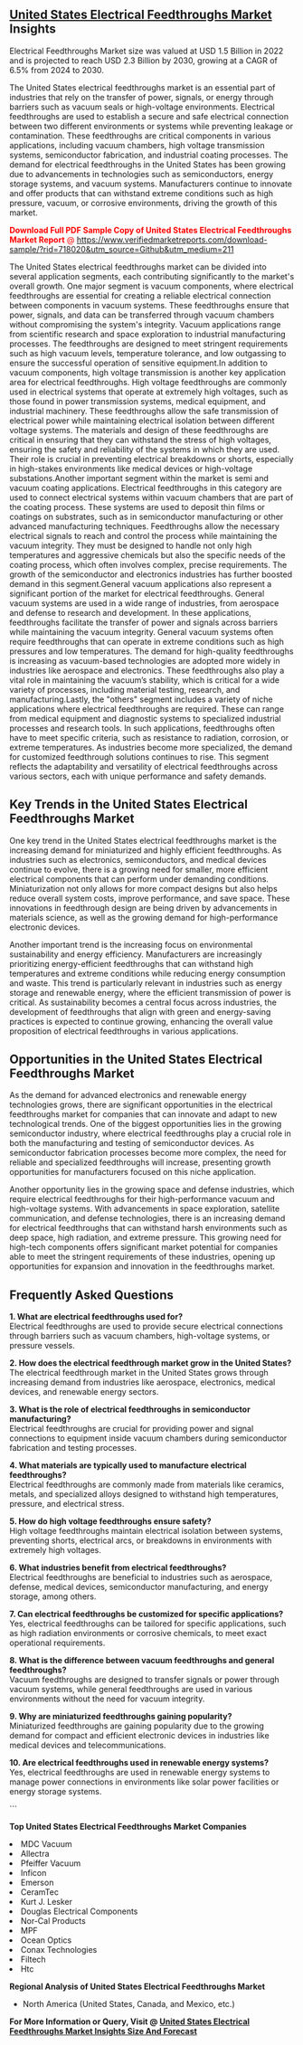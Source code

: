 <h2><a href="https://www.verifiedmarketreports.com/download-sample/?rid=718020&amp;utm_source=Github&amp;utm_medium=211" target="_blank">United States Electrical Feedthroughs Market</a> Insights</h2><p>Electrical Feedthroughs Market size was valued at USD 1.5 Billion in 2022 and is projected to reach USD 2.3 Billion by 2030, growing at a CAGR of 6.5% from 2024 to 2030.</p><p><p>The United States electrical feedthroughs market is an essential part of industries that rely on the transfer of power, signals, or energy through barriers such as vacuum seals or high-voltage environments. Electrical feedthroughs are used to establish a secure and safe electrical connection between two different environments or systems while preventing leakage or contamination. These feedthroughs are critical components in various applications, including vacuum chambers, high voltage transmission systems, semiconductor fabrication, and industrial coating processes. The demand for electrical feedthroughs in the United States has been growing due to advancements in technologies such as semiconductors, energy storage systems, and vacuum systems. Manufacturers continue to innovate and offer products that can withstand extreme conditions such as high pressure, vacuum, or corrosive environments, driving the growth of this market. <p><span class=""><span style="color: #ff0000;"><strong>Download Full PDF Sample Copy of United States Electrical Feedthroughs Market Report</strong> @ </span><a href="https://www.verifiedmarketreports.com/download-sample/?rid=718020&amp;utm_source=Github&amp;utm_medium=211" target="_blank">https://www.verifiedmarketreports.com/download-sample/?rid=718020&amp;utm_source=Github&amp;utm_medium=211</a></span></p>The United States electrical feedthroughs market can be divided into several application segments, each contributing significantly to the market's overall growth. One major segment is vacuum components, where electrical feedthroughs are essential for creating a reliable electrical connection between components in vacuum systems. These feedthroughs ensure that power, signals, and data can be transferred through vacuum chambers without compromising the system's integrity. Vacuum applications range from scientific research and space exploration to industrial manufacturing processes. The feedthroughs are designed to meet stringent requirements such as high vacuum levels, temperature tolerance, and low outgassing to ensure the successful operation of sensitive equipment.In addition to vacuum components, high voltage transmission is another key application area for electrical feedthroughs. High voltage feedthroughs are commonly used in electrical systems that operate at extremely high voltages, such as those found in power transmission systems, medical equipment, and industrial machinery. These feedthroughs allow the safe transmission of electrical power while maintaining electrical isolation between different voltage systems. The materials and design of these feedthroughs are critical in ensuring that they can withstand the stress of high voltages, ensuring the safety and reliability of the systems in which they are used. Their role is crucial in preventing electrical breakdowns or shorts, especially in high-stakes environments like medical devices or high-voltage substations.Another important segment within the market is semi and vacuum coating applications. Electrical feedthroughs in this category are used to connect electrical systems within vacuum chambers that are part of the coating process. These systems are used to deposit thin films or coatings on substrates, such as in semiconductor manufacturing or other advanced manufacturing techniques. Feedthroughs allow the necessary electrical signals to reach and control the process while maintaining the vacuum integrity. They must be designed to handle not only high temperatures and aggressive chemicals but also the specific needs of the coating process, which often involves complex, precise requirements. The growth of the semiconductor and electronics industries has further boosted demand in this segment.General vacuum applications also represent a significant portion of the market for electrical feedthroughs. General vacuum systems are used in a wide range of industries, from aerospace and defense to research and development. In these applications, feedthroughs facilitate the transfer of power and signals across barriers while maintaining the vacuum integrity. General vacuum systems often require feedthroughs that can operate in extreme conditions such as high pressures and low temperatures. The demand for high-quality feedthroughs is increasing as vacuum-based technologies are adopted more widely in industries like aerospace and electronics. These feedthroughs also play a vital role in maintaining the vacuum’s stability, which is critical for a wide variety of processes, including material testing, research, and manufacturing.Lastly, the "others" segment includes a variety of niche applications where electrical feedthroughs are required. These can range from medical equipment and diagnostic systems to specialized industrial processes and research tools. In such applications, feedthroughs often have to meet specific criteria, such as resistance to radiation, corrosion, or extreme temperatures. As industries become more specialized, the demand for customized feedthrough solutions continues to rise. This segment reflects the adaptability and versatility of electrical feedthroughs across various sectors, each with unique performance and safety demands.<h2>Key Trends in the United States Electrical Feedthroughs Market</h2><p>One key trend in the United States electrical feedthroughs market is the increasing demand for miniaturized and highly efficient feedthroughs. As industries such as electronics, semiconductors, and medical devices continue to evolve, there is a growing need for smaller, more efficient electrical components that can perform under demanding conditions. Miniaturization not only allows for more compact designs but also helps reduce overall system costs, improve performance, and save space. These innovations in feedthrough design are being driven by advancements in materials science, as well as the growing demand for high-performance electronic devices.</p><p>Another important trend is the increasing focus on environmental sustainability and energy efficiency. Manufacturers are increasingly prioritizing energy-efficient feedthroughs that can withstand high temperatures and extreme conditions while reducing energy consumption and waste. This trend is particularly relevant in industries such as energy storage and renewable energy, where the efficient transmission of power is critical. As sustainability becomes a central focus across industries, the development of feedthroughs that align with green and energy-saving practices is expected to continue growing, enhancing the overall value proposition of electrical feedthroughs in various applications.</p><h2>Opportunities in the United States Electrical Feedthroughs Market</h2><p>As the demand for advanced electronics and renewable energy technologies grows, there are significant opportunities in the electrical feedthroughs market for companies that can innovate and adapt to new technological trends. One of the biggest opportunities lies in the growing semiconductor industry, where electrical feedthroughs play a crucial role in both the manufacturing and testing of semiconductor devices. As semiconductor fabrication processes become more complex, the need for reliable and specialized feedthroughs will increase, presenting growth opportunities for manufacturers focused on this niche application.</p><p>Another opportunity lies in the growing space and defense industries, which require electrical feedthroughs for their high-performance vacuum and high-voltage systems. With advancements in space exploration, satellite communication, and defense technologies, there is an increasing demand for electrical feedthroughs that can withstand harsh environments such as deep space, high radiation, and extreme pressure. This growing need for high-tech components offers significant market potential for companies able to meet the stringent requirements of these industries, opening up opportunities for expansion and innovation in the feedthroughs market.</p><h2>Frequently Asked Questions</h2><p><strong>1. What are electrical feedthroughs used for?</strong><br>Electrical feedthroughs are used to provide secure electrical connections through barriers such as vacuum chambers, high-voltage systems, or pressure vessels.</p><p><strong>2. How does the electrical feedthrough market grow in the United States?</strong><br>The electrical feedthrough market in the United States grows through increasing demand from industries like aerospace, electronics, medical devices, and renewable energy sectors.</p><p><strong>3. What is the role of electrical feedthroughs in semiconductor manufacturing?</strong><br>Electrical feedthroughs are crucial for providing power and signal connections to equipment inside vacuum chambers during semiconductor fabrication and testing processes.</p><p><strong>4. What materials are typically used to manufacture electrical feedthroughs?</strong><br>Electrical feedthroughs are commonly made from materials like ceramics, metals, and specialized alloys designed to withstand high temperatures, pressure, and electrical stress.</p><p><strong>5. How do high voltage feedthroughs ensure safety?</strong><br>High voltage feedthroughs maintain electrical isolation between systems, preventing shorts, electrical arcs, or breakdowns in environments with extremely high voltages.</p><p><strong>6. What industries benefit from electrical feedthroughs?</strong><br>Electrical feedthroughs are beneficial to industries such as aerospace, defense, medical devices, semiconductor manufacturing, and energy storage, among others.</p><p><strong>7. Can electrical feedthroughs be customized for specific applications?</strong><br>Yes, electrical feedthroughs can be tailored for specific applications, such as high radiation environments or corrosive chemicals, to meet exact operational requirements.</p><p><strong>8. What is the difference between vacuum feedthroughs and general feedthroughs?</strong><br>Vacuum feedthroughs are designed to transfer signals or power through vacuum systems, while general feedthroughs are used in various environments without the need for vacuum integrity.</p><p><strong>9. Why are miniaturized feedthroughs gaining popularity?</strong><br>Miniaturized feedthroughs are gaining popularity due to the growing demand for compact and efficient electronic devices in industries like medical devices and telecommunications.</p><p><strong>10. Are electrical feedthroughs used in renewable energy systems?</strong><br>Yes, electrical feedthroughs are used in renewable energy systems to manage power connections in environments like solar power facilities or energy storage systems.</p>```</p><p><strong>Top United States Electrical Feedthroughs Market Companies</strong></p><div data-test-id=""><p><li>MDC Vacuum</li><li> Allectra</li><li> Pfeiffer Vacuum</li><li> Inficon</li><li> Emerson</li><li> CeramTec</li><li> Kurt J. Lesker</li><li> Douglas Electrical Components</li><li> Nor-Cal Products</li><li> MPF</li><li> Ocean Optics</li><li> Conax Technologies</li><li> Filtech</li><li> Htc</li></p><div><strong>Regional Analysis of&nbsp;United States Electrical Feedthroughs Market</strong></div><ul><li dir="ltr"><p dir="ltr">North America&nbsp;(United States, Canada, and Mexico, etc.)</p></li></ul><p><strong>For More Information or Query, Visit @&nbsp;</strong><strong><a href="https://www.verifiedmarketreports.com/product/electrical-feedthroughs-market/?utm_source=Github&amp;utm_medium=211" target="_blank">United States Electrical Feedthroughs Market Insights Size And Forecast</a></strong></p></div>

